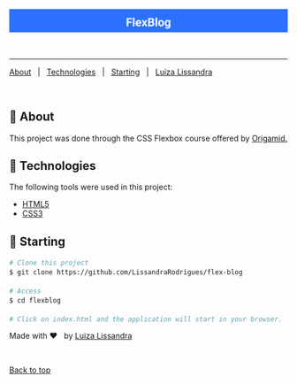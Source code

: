 <div align = "center" id = "top"> 
	
  <img src = "https://github.com/LissandraRodrigues/flex-blog/blob/master/FlexBlog.png" alt = "FlexBlog" />

  &#xa0;

</div>

<hr> 

<p align = "center">
	
  <a href = "#dart-about">About</a> &#xa0; | &#xa0;
  <a href= "#rocket-technologies">Technologies</a> &#xa0; | &#xa0;
  <a href = "#checkered_flag-starting">Starting</a> &#xa0; | &#xa0;
  <a href = "https://github.com/LissandraRodrigues" target = "_blank">Luiza Lissandra</a>
  
</p>

<br>

## :dart: About ##

This project was done through the CSS Flexbox course offered by <a href = "https://www.origamid.com/"> Origamid. </a>

## :rocket: Technologies ##

The following tools were used in this project:

- [HTML5](https://developer.mozilla.org/en-US/docs/Web/Guide/HTML/HTML5)
- [CSS3](https://devdocs.io/css/)

## :checkered_flag: Starting ##

```bash
# Clone this project
$ git clone https://github.com/LissandraRodrigues/flex-blog

# Access
$ cd flexblog

# Click on index.html and the application will start in your browser.
```

Made with :heart: &nbsp; by <a href = "https://github.com/LissandraRodrigues" target = "_blank"> Luiza Lissandra </a>

&#xa0;

<a href = "#top"> Back to top </a>
